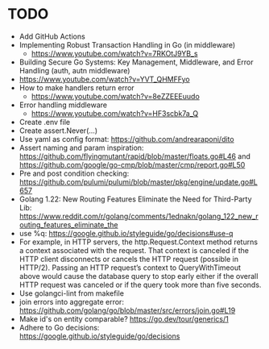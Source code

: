 # TODO

- Add GitHub Actions
- Implementing Robust Transaction Handling in Go (in middleware)
  - https://www.youtube.com/watch?v=7RKOtJ9YB_s
-  Building Secure Go Systems: Key Management, Middleware, and Error Handling (auth, autn middleware)
  - https://www.youtube.com/watch?v=YVT_QHMFFyo
- How to make handlers return error
  - https://www.youtube.com/watch?v=8eZZEEEuudo
- Error handling middleware
  - https://www.youtube.com/watch?v=HF3scbk7a_Q
- Create .env file
- Create assert.Never(...)
- Use yaml as config format: https://github.com/andrearaponi/dito
- Assert naming and param inspiration: https://github.com/flyingmutant/rapid/blob/master/floats.go#L46 and https://github.com/google/go-cmp/blob/master/cmp/report.go#L50
- Pre and post condition checking: https://github.com/pulumi/pulumi/blob/master/pkg/engine/update.go#L657
- Golang 1.22: New Routing Features Eliminate the Need for Third-Party Lib: https://www.reddit.com/r/golang/comments/1ednakn/golang_122_new_routing_features_eliminate_the
- use %q: https://google.github.io/styleguide/go/decisions#use-q
- For example, in HTTP servers, the http.Request.Context method returns a
  context associated with the request. That context is canceled if the HTTP
  client disconnects or cancels the HTTP request (possible in HTTP/2). Passing
  an HTTP request’s context to QueryWithTimeout above would cause the database
  query to stop early either if the overall HTTP request was canceled or if the
  query took more than five seconds.
- Use golangci-lint from makefile
- join errors into aggregate error: https://github.com/golang/go/blob/master/src/errors/join.go#L19
- Make id's on entity comparable? https://go.dev/tour/generics/1
- Adhere to Go decisions: https://google.github.io/styleguide/go/decisions
